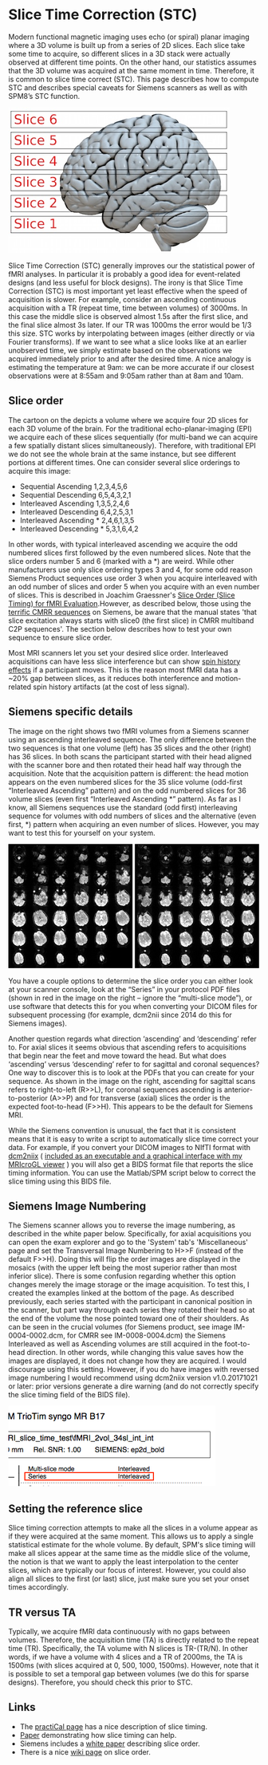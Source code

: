 # Slice Time Correction (STC)

Modern functional magnetic imaging uses echo (or spiral) planar imaging where a 3D volume is built up from a series of 2D slices. Each slice take some time to acquire, so different slices in a 3D stack were actually observed at different time points. On the other hand, our statistics assumes that the 3D volume was acquired at the same moment in time. Therefore, it is common to slice time correct (STC). This page describes how to compute STC and describes special caveats for Siemens scanners as well as with SPM8’s STC function.

![slice_order](slice_order_1.jpg)

Slice Time Correction (STC) generally improves our the statistical power of fMRI analyses. In particular it is probably a good idea for event-related designs (and less useful for block designs). The irony is that Slice Time Correction (STC) is most important yet least effective when the speed of acquisition is slower. For example, consider an ascending continuous acquisition with a TR (repeat time, time between volumes) of 3000ms. In this case the middle slice is observed almost 1.5s after the first slice, and the final slice almost 3s later. If our TR was 1000ms the error would be 1/3 this size. STC works by interpolating between images (either directly or via Fourier transforms). If we want to see what a slice looks like at an earlier unobserved time, we simply estimate based on the observations we acquired immediately prior to and after the desired time. A nice analogy is estimating the temperature at 9am: we can be more accurate if our closest observations were at 8:55am and 9:05am rather than at 8am and 10am.

## Slice order

The cartoon on the depicts a volume where we acquire four 2D slices for each 3D volume of the brain. For the traditional echo-planar-imaging (EPI) we acquire each of these slices sequentially (for multi-band we can acquire a few spatially distant slices simultaneously). Therefore, with traditional EPI we do not see the whole brain at the same instance, but see different portions at different times. One can consider several slice orderings to acquire this image:

- Sequential Ascending 1,2,3,4,5,6
- Sequential Descending 6,5,4,3,2,1
- Interleaved Ascending 1,3,5,2,4,6
- Interleaved Descending 6,4,2,5,3,1
- Interleaved Ascending \* 2,4,6,1,3,5
- Interleaved Descending \* 5,3,1,6,4,2

In other words, with typical interleaved ascending we acquire the odd numbered slices first followed by the even numbered slices. Note that the slice orders number 5 and 6 (marked with a \*) are weird. While other manufacturers use only slice ordering types 3 and 4, for some odd reason Siemens Product sequences use order 3 when you acquire interleaved with an odd number of slices and order 5 when you acquire with an even number of slices. This is described in Joachim Graessner's [Slice Order (Slice Timing) for fMRI Evaluation](https://www.magnetomworld.siemens-healthineers.com/clinical-corner/application-tips/slice-order-fmri.html).However, as described below, those using the [terrific CMRR sequences](https://www.cmrr.umn.edu/multiband/) on Siemens, be aware that the manual states 'that slice excitation always starts with slice0 (the first slice) in CMRR multiband C2P sequences'. The section below describes how to test your own sequence to ensure slice order.

Most MRI scanners let you set your desired slice order. Interleaved acquisitions can have less slice interference but can show [spin history effects](https://imaging.mrc-cbu.cam.ac.uk/imaging/CommonArtefacts) if a participant moves. This is the reason most fMRI data has a ~20% gap between slices, as it reduces both interference and motion-related spin history artifacts (at the cost of less signal).

## Siemens specific details

The image on the right shows two fMRI volumes from a Siemens scanner using an ascending interleaved sequence. The only difference between the two sequences is that one volume (left) has 35 slices and the other (right) has 36 slices. In both scans the participant started with their head aligned with the scanner bore and then rotated their head half way through the acquisition. Note that the acquisition pattern is different: the head motion appears on the even numbered slices for the 35 slice volume (odd-first “Interleaved Ascending” pattern) and on the odd numbered slices for 36 volume slices (even first “Interleaved Ascending <span class="title-ref">\*</span>” pattern). As far as I know, all Siemens sequences use the standard (odd first) interleaving sequence for volumes with odd numbers of slices and the alternative (even first, <span class="title-ref">\*</span>) pattern when acquiring an even number of slices. However, you may want to test this for yourself on your system.

![interleaved](interleaved.jpg)

You have a couple options to determine the slice order you can either look at your scanner console, look at the “Series” in your protocol PDF files (shown in red in the image on the right – ignore the “multi-slice mode”), or use software that detects this for you when converting your DICOM files for subsequent processing (for example, dcm2nii since 2014 do this for Siemens images).

Another question regards what direction ‘ascending’ and ‘descending’ refer to. For axial slices it seems obvious that ascending refers to acquisitions that begin near the feet and move toward the head. But what does ‘ascending’ versus ‘descending’ refer to for sagittal and coronal sequences? One way to discover this is to look at the PDFs that you can create for your sequence. As shown in the image on the right, ascending for sagittal scans refers to right-to-left (R&gt;&gt;L), for coronal sequences ascending is anterior-to-posterior (A&gt;&gt;P) and for transverse (axial) slices the order is the expected foot-to-head (F&gt;&gt;H). This appears to be the default for Siemens MRI.

While the Siemens convention is unusual, the fact that it is consistent means that it is easy to write a script to automatically slice time correct your data. For example, if you convert your DICOM images to NIfTI format with [dcm2niix](https://github.com/rordenlab/dcm2niix) ( [included as an executable and a graphical interface with my MRIcroGL viewer](https://www.nitrc.org/projects/mricrogl/) ) you will also get a BIDS format file that reports the slice timing information. You can use the Matlab/SPM script below to correct the slice timing using this BIDS file.

## Siemens Image Numbering

The Siemens scanner allows you to reverse the image numbering, as described in the white paper below. Specifically, for axial acquisitions you can open the exam explorer and go to the 'System' tab's 'Miscellaneous' page and set the Transversal Image Numbering to H&gt;&gt;F (instead of the default F&gt;&gt;H). Doing this will flip the order images are displayed in the mosaics (with the upper left being the most superior rather than most inferior slice). There is some confusion regarding whether this option changes merely the image storage or the image acquisition. To test this, I created the examples linked at the bottom of the page. As described previously, each series started with the participant in canonical position in the scanner, but part way through each series they rotated their head so at the end of the volume the nose pointed toward one of their shoulders. As can be seen in the crucial volumes (for Siemens product, see image IM-0004-0002.dcm, for CMRR see IM-0008-0004.dcm) the Siemens Interleaved as well as Ascending volumes are still acquired in the foot-to-head direction. In other words, while changing this value saves how the images are displayed, it does not change how they are acquired. I would discourage using this setting. However, if you do have images with reversed image numbering I would recommend using dcm2niix version v1.0.20171021 or later: prior versions generate a dire warning (and do not correctly specify the slice timing field of the BIDS file).

![protocol pdf](siemens_pdf.png)

## Setting the reference slice

Slice timing correction attempts to make all the slices in a volume appear as if they were acquired at the same moment. This allows us to apply a single statistical estimate for the whole volume. By default, SPM's slice timing will make all slices appear at the same time as the middle slice of the volume, the notion is that we want to apply the least interpolation to the center slices, which are typically our focus of interest. However, you could also align all slices to the first (or last) slice, just make sure you set your onset times accordingly.

## TR versus TA

Typically, we acquire fMRI data continuously with no gaps between volumes. Therefore, the acquisition time (TA) is directly related to the repeat time (TR). Specifically, the TA volume with N slices is TR-(TR/N). In other words, if we have a volume with 4 slices and a TR of 2000ms, the TA is 1500ms (with slices acquired at 0, 500, 1000, 1500ms). However, note that it is possible to set a temporal gap between volumes (we do this for sparse designs). Therefore, you should check this prior to STC.

## Links

 - The [practiCal page](https://practicalfmri.blogspot.com/2012/07/siemens-slice-ordering.html) has a nice description of slice timing.
 - [Paper](https://www.ncbi.nlm.nih.gov/pmc/articles/PMC3167249/) demonstrating how slice timing can help.
 - Siemens includes a [white paper](https://www.magnetomworld.siemens-healthineers.com/clinical-corner/application-tips/slice-order-fmri.html) describing slice order.
 - There is a nice [wiki page](https://en.wikibooks.org/w/index.php?title=SPM/Slice_Timing#Slice_Order) on slice order.
